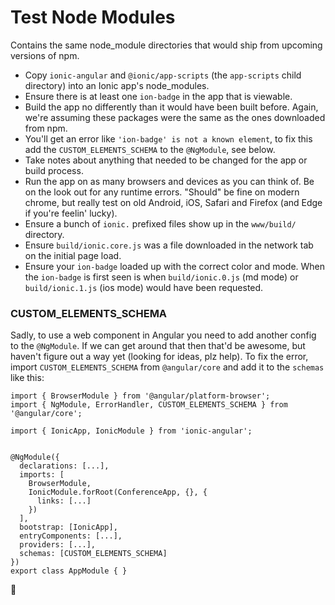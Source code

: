 # Test Node Modules

Contains the same node_module directories that would ship from upcoming versions of npm.

- Copy `ionic-angular` and `@ionic/app-scripts` (the `app-scripts` child directory) into an Ionic app's node_modules.
- Ensure there is at least one `ion-badge` in the app that is viewable.
- Build the app no differently than it would have been built before. Again, we're assuming these packages were the same as the ones downloaded from npm.
- You'll get an error like `'ion-badge' is not a known element`, to fix this add the `CUSTOM_ELEMENTS_SCHEMA` to the `@NgModule`, see below.
- Take notes about anything that needed to be changed for the app or build process.
- Run the app on as many browsers and devices as you can think of. Be on the look out for any runtime errors. "Should" be fine on modern chrome, but really test on old Android, iOS, Safari and Firefox (and Edge if you're feelin' lucky).
- Ensure a bunch of `ionic.` prefixed files show up in the `www/build/` directory.
- Ensure `build/ionic.core.js` was a file downloaded in the network tab on the initial page load.
- Ensure your `ion-badge` loaded up with the correct color and mode. When the `ion-badge` is first seen is when `build/ionic.0.js` (md mode) or `build/ionic.1.js` (ios mode) would have been requested.


### CUSTOM_ELEMENTS_SCHEMA

Sadly, to use a web component in Angular you need to add another config to the `@NgModule`. If we can get around that then that'd be awesome, but haven't figure out a way yet (looking for ideas, plz help). To fix the error, import `CUSTOM_ELEMENTS_SCHEMA` from `@angular/core` and add it to the `schemas` like this:

```
import { BrowserModule } from '@angular/platform-browser';
import { NgModule, ErrorHandler, CUSTOM_ELEMENTS_SCHEMA } from '@angular/core';

import { IonicApp, IonicModule } from 'ionic-angular';


@NgModule({
  declarations: [...],
  imports: [
    BrowserModule,
    IonicModule.forRoot(ConferenceApp, {}, {
      links: [...]
    })
  ],
  bootstrap: [IonicApp],
  entryComponents: [...],
  providers: [...],
  schemas: [CUSTOM_ELEMENTS_SCHEMA]
})
export class AppModule { }
```

:lollipop:

